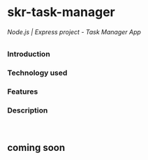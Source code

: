 # skr-task-manager
###### Node.js | Express project - Task Manager App

### Introduction


### Technology used 


### Features 


### Description 

<br>

## coming soon
